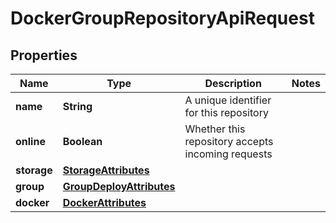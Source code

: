 
# DockerGroupRepositoryApiRequest

## Properties
Name | Type | Description | Notes
------------ | ------------- | ------------- | -------------
**name** | **String** | A unique identifier for this repository | 
**online** | **Boolean** | Whether this repository accepts incoming requests | 
**storage** | [**StorageAttributes**](StorageAttributes.md) |  | 
**group** | [**GroupDeployAttributes**](GroupDeployAttributes.md) |  | 
**docker** | [**DockerAttributes**](DockerAttributes.md) |  | 



